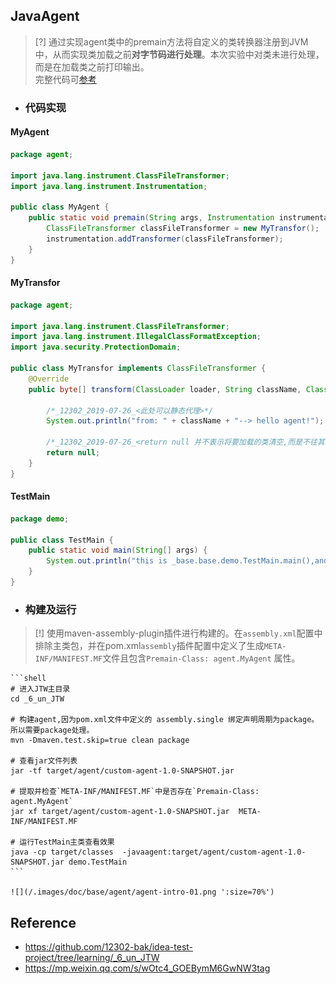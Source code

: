 ## JavaAgent
> [?] 通过实现agent类中的premain方法将自定义的类转换器注册到JVM中，从而实现类加载之前**对字节码进行处理**。本次实验中对类未进行处理，而是在加载类之前打印输出。
<br>完整代码可[参考](https://github.com/12302-bak/idea-test-project/tree/learning/_6_un_JTW)

* ### 代码实现

<!-- tabs:start -->
#### **MyAgent**
```java
package agent;

import java.lang.instrument.ClassFileTransformer;
import java.lang.instrument.Instrumentation;

public class MyAgent {
    public static void premain(String args, Instrumentation instrumentation){
        ClassFileTransformer classFileTransformer = new MyTransfor();
        instrumentation.addTransformer(classFileTransformer);
    }
}
```
#### **MyTransfor**
```java
package agent;

import java.lang.instrument.ClassFileTransformer;
import java.lang.instrument.IllegalClassFormatException;
import java.security.ProtectionDomain;

public class MyTransfor implements ClassFileTransformer {
    @Override
    public byte[] transform(ClassLoader loader, String className, Class<?> classBeingRedefined, ProtectionDomain protectionDomain, byte[] classfileBuffer) throws IllegalClassFormatException {

        /*_12302_2019-07-26_<此处可以静态代理>*/
        System.out.println("from: " + className + "--> hello agent!");

        /*_12302_2019-07-26_<return null 并不表示将要加载的类清空,而是不往其中添加任何东西>*/
        return null;
    }
}
```
#### **TestMain**
```java
package demo;

public class TestMain {
    public static void main(String[] args) {
        System.out.println("this is _base.base.demo.TestMain.main(),and nothing else");
    }
}
```
<!-- tabs:end -->

* ### 构建及运行
> [!] 使用maven-assembly-plugin插件进行构建的。在`assembly.xml`配置中排除主类包，并在pom.xml`assembly`插件配置中定义了生成`META-INF/MANIFEST.MF`文件且包含`Premain-Class: agent.MyAgent` 属性。

    ```shell
    # 进入JTW主目录
    cd _6_un_JTW

    # 构建agent,因为pom.xml文件中定义的 assembly.single 绑定声明周期为package。所以需要package处理。
    mvn -Dmaven.test.skip=true clean package

    # 查看jar文件列表
    jar -tf target/agent/custom-agent-1.0-SNAPSHOT.jar

    # 提取并检查`META-INF/MANIFEST.MF`中是否存在`Premain-Class: agent.MyAgent` 
    jar xf target/agent/custom-agent-1.0-SNAPSHOT.jar  META-INF/MANIFEST.MF

    # 运行TestMain主类查看效果
    java -cp target/classes  -javaagent:target/agent/custom-agent-1.0-SNAPSHOT.jar demo.TestMain
    ```

    ![](/.images/doc/base/agent/agent-intro-01.png ':size=70%')


## Reference
* https://github.com/12302-bak/idea-test-project/tree/learning/_6_un_JTW
* https://mp.weixin.qq.com/s/wOtc4_GOEBymM6GwNW3tag